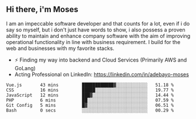 ## Hi there, i'm Moses

I am an impeccable software developer and that counts for a lot, even if i do say so myself, but i don't just have words to show, i also possess a proven ability to maintain and enhance company software with the aim of improving operational functionality in line with business requirement. I build for the web and businesses with my favorite stacks.
- ⚡ Finding my way into backend and Cloud Services (Primarily AWS and GoLang)
- Acting Professional on LinkedIn: https://linkedin.com/in/adebayo-moses

<!--START_SECTION:waka-->

```text
Vue.js       43 mins         ████████████▓░░░░░░░░░░░░   51.18 %
CSS          16 mins         █████░░░░░░░░░░░░░░░░░░░░   19.77 %
JavaScript   12 mins         ███▓░░░░░░░░░░░░░░░░░░░░░   14.44 %
PHP          6 mins          ██░░░░░░░░░░░░░░░░░░░░░░░   07.59 %
Git Config   5 mins          █▓░░░░░░░░░░░░░░░░░░░░░░░   06.51 %
Bash         0 secs          ░░░░░░░░░░░░░░░░░░░░░░░░░   00.29 %
```

<!--END_SECTION:waka-->
